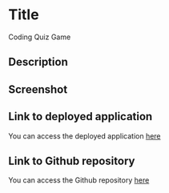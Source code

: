 # Title

Coding Quiz Game

## Description

## Screenshot

## Link to deployed application

You can access the deployed application [here](https://ttudorandrei.github.io/code_quiz/)

## Link to Github repository

You can access the Github repository [here](https://github.com/ttudorandrei/code_quiz)

